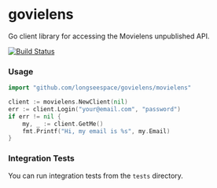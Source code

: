# govielens

Go client library for accessing the Movielens unpublished API.

[![Build Status](https://travis-ci.org/longseespace/govielens.svg?branch=master)](https://travis-ci.org/longseespace/govielens)

### Usage

```go
import "github.com/longseespace/govielens/movielens"

client := movielens.NewClient(nil)
err := client.Login("your@email.com", "password")
if err != nil {
	my, _ := client.GetMe()
	fmt.Printf("Hi, my email is %s", my.Email)
}
```

### Integration Tests

You can run integration tests from the `tests` directory.
